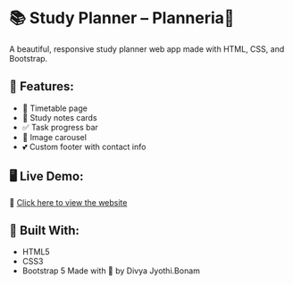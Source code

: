 # 📚 Study Planner – Planneria🐼

A beautiful, responsive study planner web app made with HTML, CSS, and Bootstrap.

## 🌟 Features:
- 📅 Timetable page
- 📝 Study notes cards
- ✅ Task progress bar
- 🎠 Image carousel
- 💕 Custom footer with contact info

## 🖥️ Live Demo:
🔗 [Click here to view the website](https://divya-ops138.github.io/Study-planner/)

## 🚀 Built With:
- HTML5
- CSS3
- Bootstrap 5
Made with 💖 by Divya Jyothi.Bonam
